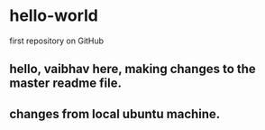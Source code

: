 # hello-world
first repository on GitHub

hello,
vaibhav here, making changes to the master readme file.
----
changes from local ubuntu machine.
----
